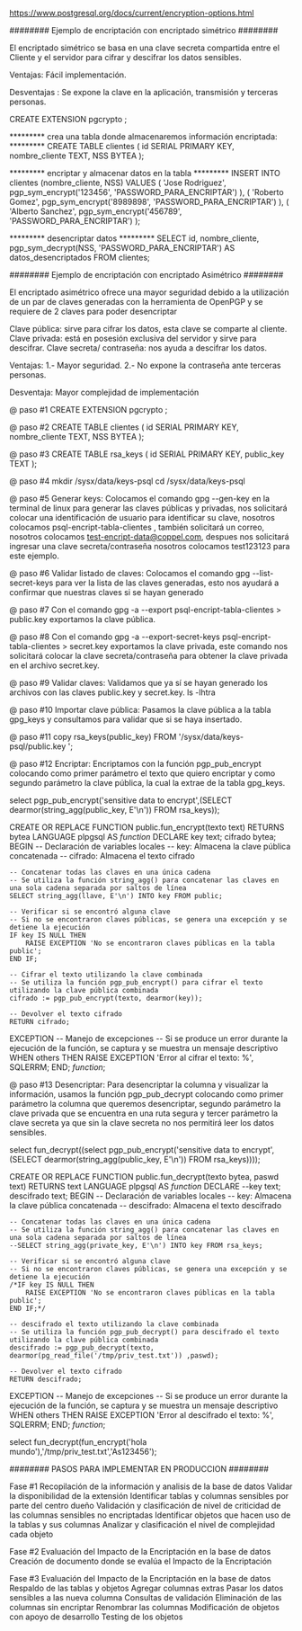 

https://www.postgresql.org/docs/current/encryption-options.html


######## Ejemplo de encriptación con encriptado simétrico ########

El encriptado simétrico se basa en una clave secreta compartida entre el Cliente  y el servidor para cifrar y descifrar los datos sensibles.


Ventajas: 
Fácil implementación.

Desventajas :
Se expone la clave en la aplicación, transmisión y  terceras personas.



CREATE EXTENSION pgcrypto ;


********* crea una tabla donde almacenaremos información encriptada: *********
CREATE TABLE clientes (
    id SERIAL PRIMARY KEY,
    nombre_cliente TEXT,
    NSS BYTEA
);



********* encriptar y almacenar datos en la tabla  ********* 
INSERT INTO clientes (nombre_cliente, NSS)
VALUES (
    'Jose Rodriguez',
    pgp_sym_encrypt('123456', 'PASSWORD_PARA_ENCRIPTAR')
),
(
    'Roberto Gomez',
    pgp_sym_encrypt('8989898', 'PASSWORD_PARA_ENCRIPTAR')
),
(
    'Alberto Sanchez',
    pgp_sym_encrypt('456789', 'PASSWORD_PARA_ENCRIPTAR')
);




********* desencriptar datos   ********* 
SELECT id, nombre_cliente, pgp_sym_decrypt(NSS, 'PASSWORD_PARA_ENCRIPTAR') AS datos_desencriptados
FROM clientes;









######## Ejemplo de encriptación con encriptado Asimétrico ########


El encriptado asimétrico ofrece una mayor seguridad debido a la utilización de un par de claves generadas con la herramienta de  OpenPGP y se requiere de 2 claves para poder desencriptar

Clave pública: sirve para cifrar los datos, esta clave se comparte al cliente.
Clave privada: está en posesión exclusiva del servidor y sirve para descifrar.
Clave secreta/ contraseña: nos ayuda a descifrar los datos. 

Ventajas:
1.- Mayor seguridad.
2.- No expone la contraseña ante terceras personas. 

Desventaja:
Mayor complejidad de implementación


@ paso #1 
CREATE EXTENSION pgcrypto ;


@ paso #2 
CREATE TABLE clientes (
    id SERIAL PRIMARY KEY,
    nombre_cliente TEXT,
    NSS BYTEA
);


@ paso #3
CREATE TABLE rsa_keys (
    id SERIAL PRIMARY KEY,
    public_key TEXT
);

@ paso #4
mkdir /sysx/data/keys-psql 
cd /sysx/data/keys-psql 

@ paso #5
Generar keys: Colocamos el comando gpg --gen-key en la terminal de linux para  generar las claves públicas y privadas, nos solicitará colocar una identificación de usuario para identificar su clave, nosotros colocamos psql-encript-tabla-clientes , también solicitará un correo, nosotros colocamos test-encript-data@coppel.com, despues nos solicitará ingresar una clave secreta/contraseña nosotros colocamos test123123 para este ejemplo.


@ paso #6
 Validar listado de claves: Colocamos el comando gpg --list-secret-keys  para ver la lista de las claves generadas, esto nos ayudará a confirmar que nuestras claves si se hayan generado
 
@ paso #7 
 Con el comando  gpg -a --export psql-encript-tabla-clientes > public.key  exportamos la clave pública.
 
 
@ paso #8
Con el comando gpg -a --export-secret-keys psql-encript-tabla-clientes > secret.key exportamos la clave privada, este comando nos solicitará colocar la clave secreta/contraseña para obtener la clave privada en el archivo secret.key.

@ paso #9
Validar claves: Validamos que ya sí se hayan generado los archivos con las claves public.key y secret.key.
ls -lhtra 

@ paso #10
Importar clave pública: Pasamos la clave pública a la tabla gpg_keys y consultamos para validar que si se haya insertado.
 
 
@ paso #11
copy rsa_keys(public_key) FROM '/sysx/data/keys-psql/public.key ';

@ paso #12
 Encriptar:  Encriptamos con la función  pgp_pub_encrypt colocando como primer parámetro el texto que quiero encriptar y como segundo parámetro la clave pública, la cual la extrae de la tabla gpg_keys.
 
 select pgp_pub_encrypt('sensitive data to encrypt',(SELECT dearmor(string_agg(public_key, E'\n'))  FROM rsa_keys));
 
 
CREATE OR REPLACE FUNCTION public.fun_encrypt(texto text)
RETURNS bytea
LANGUAGE plpgsql
AS $function$
DECLARE
    key text;
    cifrado bytea;
BEGIN
    -- Declaración de variables locales
    -- key: Almacena la clave pública concatenada
    -- cifrado: Almacena el texto cifrado
    
    -- Concatenar todas las claves en una única cadena
    -- Se utiliza la función string_agg() para concatenar las claves en una sola cadena separada por saltos de línea
    SELECT string_agg(llave, E'\n') INTO key FROM public;
    
    -- Verificar si se encontró alguna clave
    -- Si no se encontraron claves públicas, se genera una excepción y se detiene la ejecución
    IF key IS NULL THEN
        RAISE EXCEPTION 'No se encontraron claves públicas en la tabla public';
    END IF;
    
    -- Cifrar el texto utilizando la clave combinada
    -- Se utiliza la función pgp_pub_encrypt() para cifrar el texto utilizando la clave pública combinada
    cifrado := pgp_pub_encrypt(texto, dearmor(key));
    
    -- Devolver el texto cifrado
    RETURN cifrado;
    
EXCEPTION
    -- Manejo de excepciones
    -- Si se produce un error durante la ejecución de la función, se captura y se muestra un mensaje descriptivo
    WHEN others THEN
        RAISE EXCEPTION 'Error al cifrar el texto: %', SQLERRM;
END;
$function$;



 
@ paso #13
Desencriptar:   Para desencriptar la columna y visualizar la información, usamos la función pgp_pub_decrypt colocando como primer parámetro la columna que queremos desencriptar, segundo parámetro la clave privada que se encuentra en una ruta segura y tercer parámetro la clave secreta ya que sin la clave secreta no nos permitirá leer los datos sensibles.


select fun_decrypt((select pgp_pub_encrypt('sensitive data to encrypt',(SELECT dearmor(string_agg(public_key, E'\n'))  FROM rsa_keys))));
 
CREATE OR REPLACE FUNCTION  public.fun_decrypt(texto bytea, paswd text)
RETURNS text
LANGUAGE plpgsql
AS $function$
DECLARE
    --key text;
    descifrado text;
BEGIN
    -- Declaración de variables locales
    -- key: Almacena la clave pública concatenada
    -- descifrado: Almacena el texto descifrado
    
    -- Concatenar todas las claves en una única cadena
    -- Se utiliza la función string_agg() para concatenar las claves en una sola cadena separada por saltos de línea
    --SELECT string_agg(private_key, E'\n') INTO key FROM rsa_keys;
    
    -- Verificar si se encontró alguna clave
    -- Si no se encontraron claves públicas, se genera una excepción y se detiene la ejecución
    /*IF key IS NULL THEN
        RAISE EXCEPTION 'No se encontraron claves públicas en la tabla public';
    END IF;*/
    
    -- descifrado el texto utilizando la clave combinada
    -- Se utiliza la función pgp_pub_decrypt() para descifrado el texto utilizando la clave pública combinada
    descifrado := pgp_pub_decrypt(texto, dearmor(pg_read_file('/tmp/priv_test.txt')) ,paswd);
    
    -- Devolver el texto cifrado
    RETURN descifrado;
    
EXCEPTION
    -- Manejo de excepciones
    -- Si se produce un error durante la ejecución de la función, se captura y se muestra un mensaje descriptivo
    WHEN others THEN
        RAISE EXCEPTION 'Error al descifrado el texto: %', SQLERRM;
END;
$function$;



select fun_decrypt(fun_encrypt('hola mundo'),'/tmp/priv_test.txt','As123456');







######## PASOS PARA IMPLEMENTAR EN PRODUCCION ########



Fase #1 Recopilación de la información y analisis de la base de datos 
Validar la disponibilidad de la extensión
Identificar tablas y columnas sensibles por parte del centro dueño
Validación y clasificación de nivel de criticidad de las columnas sensibles no encriptadas
Identificar objetos que hacen uso de la tablas y sus columnas
Analizar y clasificación el nivel de complejidad cada objeto

Fase #2 Evaluación del Impacto de la Encriptación en la base de datos
Creación de documento donde se evalúa el Impacto de la Encriptación

Fase #3  Evaluación del Impacto de la Encriptación en la base de datos
Respaldo de las tablas y objetos
Agregar columnas extras
Pasar los datos sensibles a las nueva columna
Consultas de validación
Eliminación de las columnas sin encriptar
Renombrar las columnas
Modificación de objetos con apoyo de desarrollo 
Testing de los objetos 


